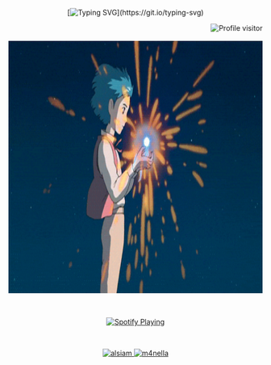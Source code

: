<div align="center">
  
[![Typing SVG](https://readme-typing-svg.demolab.com?font=Fira+Code&color=DDA0DD&size=27&duration=3500&pause=500&center=true&vCenter=true&width=435&lines=I'm+Leonardo+Ramos!;Welcome!;)](https://git.io/typing-svg)
</div>

<a href="https://komarev.com/ghpvc/?username=leozito956">
  <img align="right" src="https://komarev.com/ghpvc/?username=leozito956&label=Visitors&color=0e75b6&style=flat" alt="Profile visitor" />
</a>


<p align="center">
<br />
  <br />
<img  width="800px" height="500px" src="howl.gif">

  
</p>

<br/>

<p align="center">
  <a href="https://spotify-github-profile.vercel.app/api/view?uid=6xgt5fvmjfj4cg0fep3il0j9s&redirect=true">
    <img src="https://spotify-github-profile.vercel.app/api/view?uid=6xgt5fvmjfj4cg0fep3il0j9s&cover_image=true&theme=novatorem&show_offline=true&background_color=121212&interchange=true&bar_color=9537c8&bar_color_cover=false" alt="Spotify Playing" width="350" />
  </a>
</p>


<br/>

<p align="center">
 <a href="https://www.linkedin.com/in/leonardo-pereira-ramos-bb0594254/" target="_blank">
  <img src="https://img.shields.io/badge/LinkedIn-0077B5?style=for-the-badge&logo=linkedin&logoColor=white" alt="alsiam"/>
 </a>
 
 <a href="https://www.instagram.com/leo.zinhoz/?igsh=bGI5aWF2angwcHU2" target="_blank">
  <img src="https://img.shields.io/badge/Instagram-fe4164?style=for-the-badge&logo=instagram&logoColor=white" alt="m4nella" />
 </a>
<!--  <a href="https://discord.gg/---------" target="_blank"><img src="https://img.shields.io/badge/Discord-7289DA?style=for-the-badge&logo=discord&logoColor=white" target="_blank"></a> -->
</p>
